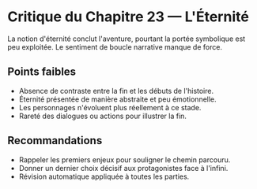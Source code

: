 # Critique du Chapitre 23 — L'Éternité

La notion d'éternité conclut l'aventure, pourtant la portée symbolique est peu exploitée. Le sentiment de boucle narrative manque de force.

## Points faibles
- Absence de contraste entre la fin et les débuts de l'histoire.
- Éternité présentée de manière abstraite et peu émotionnelle.
- Les personnages n'évoluent plus réellement à ce stade.
- Rareté des dialogues ou actions pour illustrer la fin.

## Recommandations
- Rappeler les premiers enjeux pour souligner le chemin parcouru.
- Donner un dernier choix décisif aux protagonistes face à l'infini.
- Révision automatique appliquée à toutes les parties.
